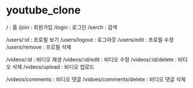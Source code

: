 # youtube_clone

/ : 홈
/join : 회원가입
/login : 로그인
/serch : 검색

/users/:id : 프로필 보기
/users/logout : 로그아웃
/users/edit : 프로필 수정
/users/remove : 프로필 삭제

/videos/:id : 비디오 재생
/videos/:id/edit : 비디오 수정
/videos/:id/delete : 비디오 삭제
/videos/upload : 비디오 업로드

/videos/comments : 비디오 댓글
/vidoes/comments/delete : 비디오 댓글 삭제